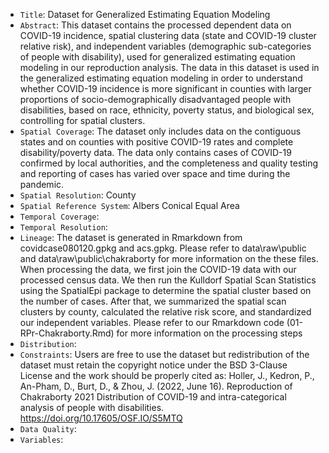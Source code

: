 - `Title`: Dataset for Generalized Estimating Equation Modeling
- `Abstract`: This dataset contains the processed dependent data on COVID-19 incidence, spatial clustering data (state and COVID-19 cluster relative risk), and independent variables (demographic sub-categories of people with disability), used for generalized estimating equation modeling in our reproduction analysis. The data in this dataset is used in the generalized estimating equation modeling in order to understand whether COVID-19 incidence is more significant in counties with larger proportions of socio-demographically disadvantaged people with disabilities, based on race, ethnicity, poverty status, and biological sex, controlling for spatial clusters.
- `Spatial Coverage`: The dataset only includes data on the contiguous states and on counties with positive COVID-19 rates and complete disability/poverty data. The data only contains cases of COVID-19 confirmed by local authorities, and the completeness and quality testing and reporting of cases has varied over space and time during the pandemic.
- `Spatial Resolution`: County
- `Spatial Reference System`: Albers Conical Equal Area
- `Temporal Coverage`: 
- `Temporal Resolution`: 
- `Lineage`: The dataset is generated in Rmarkdown from covidcase080120.gpkg and acs.gpkg. Please refer to data\raw\public and data\raw\public\chakraborty for more information on the these files.
When processing the data, we first join the COVID-19 data with our processed census data. We then run the Kulldorf Spatial Scan Statistics using the SpatialEpi package to determine the spatial cluster based on the number of cases. After that, we summarized the spatial scan clusters by county, calculated the relative risk score, and standardized our independent variables. Please refer to our Rmarkdown code (01-RPr-Chakraborty.Rmd) for more information on the processing steps</procdesc>
- `Distribution`: 
- `Constraints`: Users are free to use the dataset but redistribution of the dataset must retain the copyright notice under the  BSD 3-Clause License and the work should be properly cited as: Holler, J., Kedron, P., An-Pham, D., Burt, D., &amp; Zhou, J. (2022, June 16). Reproduction of Chakraborty 2021 Distribution of COVID-19 and intra-categorical analysis of people with disabilities. https://doi.org/10.17605/OSF.IO/S5MTQ 
- `Data Quality`: 
- `Variables`: 